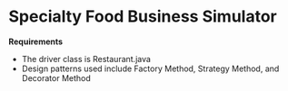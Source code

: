 # Specialty Food Business Simulator
 
**Requirements**
- The driver class is Restaurant.java
- Design patterns used include Factory Method, Strategy Method, and Decorator Method
